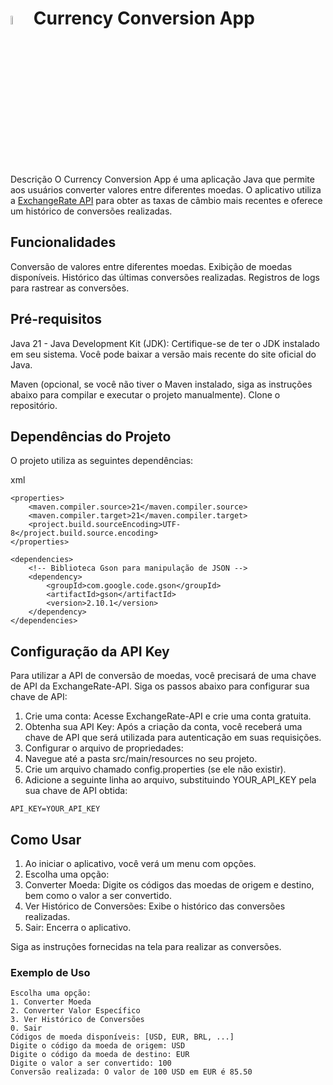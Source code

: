 # <img src="https://cdn.jsdelivr.net/gh/devicons/devicon@latest/icons/java/java-plain.svg"  width="6%" />  Currency Conversion App 
          

Descrição
O Currency Conversion App é uma aplicação Java que permite aos usuários converter valores entre diferentes moedas. 
O aplicativo utiliza a [ExchangeRate API](https://www.exchangerate-api.com/docs/overview) para obter as taxas de câmbio mais recentes e oferece um histórico de conversões realizadas.

## Funcionalidades
Conversão de valores entre diferentes moedas.
Exibição de moedas disponíveis.
Histórico das últimas conversões realizadas.
Registros de logs para rastrear as conversões.

## Pré-requisitos
Java 21 - Java Development Kit (JDK): Certifique-se de ter o JDK instalado em seu sistema. Você pode baixar a versão mais recente do site oficial do Java.

Maven (opcional, se você não tiver o Maven instalado, siga as instruções abaixo para compilar e executar o projeto manualmente).
Clone o repositório.

## Dependências do Projeto

O projeto utiliza as seguintes dependências:

xml
```
<properties>
    <maven.compiler.source>21</maven.compiler.source>
    <maven.compiler.target>21</maven.compiler.target>
    <project.build.sourceEncoding>UTF-8</project.build.source.encoding>
</properties>

<dependencies>
    <!-- Biblioteca Gson para manipulação de JSON -->
    <dependency>
        <groupId>com.google.code.gson</groupId>
        <artifactId>gson</artifactId>
        <version>2.10.1</version>
    </dependency>
</dependencies>
```

## Configuração da API Key
Para utilizar a API de conversão de moedas, você precisará de uma chave de API da ExchangeRate-API. Siga os passos abaixo para configurar sua chave de API:

1. Crie uma conta: Acesse ExchangeRate-API e crie uma conta gratuita.
2. Obtenha sua API Key: Após a criação da conta, você receberá uma chave de API que será utilizada para autenticação em suas requisições.
3. Configurar o arquivo de propriedades:
4. Navegue até a pasta src/main/resources no seu projeto.
5. Crie um arquivo chamado config.properties (se ele não existir).
6. Adicione a seguinte linha ao arquivo, substituindo YOUR_API_KEY pela sua chave de API obtida:

```
API_KEY=YOUR_API_KEY
```

## Como Usar

1. Ao iniciar o aplicativo, você verá um menu com opções.
2. Escolha uma opção:
3. Converter Moeda: Digite os códigos das moedas de origem e destino, bem como o valor a ser convertido.
4. Ver Histórico de Conversões: Exibe o histórico das conversões realizadas.
5. Sair: Encerra o aplicativo.

Siga as instruções fornecidas na tela para realizar as conversões.

### Exemplo de Uso

```
Escolha uma opção:
1. Converter Moeda
2. Converter Valor Específico
3. Ver Histórico de Conversões
0. Sair
Códigos de moeda disponíveis: [USD, EUR, BRL, ...]
Digite o código da moeda de origem: USD
Digite o código da moeda de destino: EUR
Digite o valor a ser convertido: 100
Conversão realizada: O valor de 100 USD em EUR é 85.50
```
